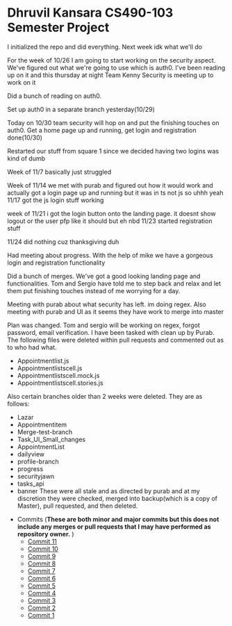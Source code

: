 
#                           Dhruvil Kansara CS490-103 Semester Project
I initialized the repo and did everything. Next week idk what we'll do

For the week of 10/26 I am going to start working on the security aspect. We've figured out what we're going to use
which is auth0. I've been reading up on it and this thursday at night Team Kenny Security is meeting up to work on it

Did a bunch of reading on auth0. 

Set up auth0 in a separate branch yesterday(10/29)

Today on 10/30 team security will hop on and put the finishing touches on auth0. Get a home page up and running, get login and registration done(10/30)

Restarted our stuff from square 1 since we decided having two logins was kind of dumb

Week of 11/7 basically just struggled

Week of 11/14 we met with purab and figured out how it would work and actually got a login page up and running but it was in ts not js so uhhh yeah
11/17 got the js login stuff working

week of 11/21 i got the login button onto the landing page. it doesnt show logout or the user pfp like it should but eh nbd
11/23 started registration stuff

11/24 did nothing cuz thanksgiving duh

Had meeting about progress. With the help of mike we have a gorgeous login and registration functionality

Did a bunch of merges. We've got a good looking landing page and functionalities. Tom and Sergio have told me to step back and relax and let them put finishing touches instead of me worrying for a day. 


Meeting with purab about what security has left. im doing regex. Also meeting with purab and UI as it seems they have work to merge into master

Plan was changed. Tom and sergio will be working on regex, forgot password, email verification. I have been tasked with clean up by Purab. The following files were deleted within pull requests and commented out as to who had what.
- Appointmentlist.js 
- Appointmentlistscell.js
- Appointmentlistscell.mock.js
- Appointmentlistscell.stories.js

Also certain branches older than 2 weeks were deleted. They are as follows: 
- Lazar 
- Appointmentitem
- Merge-test-branch
- Task_UI_Small_changes
- AppointmentList
- dailyview
- profile-branch
- progress
- securityjawn
- tasks_api
- banner
These were all stale and as directed by purab and at my discretion they were checked, merged into backup(which is a copy of Master), pull requested, and then deleted. 

* Commits (**These are both minor and major commits but this does not include any merges or pull requests that I may have performed as repository owner.** )
  * [Commit 11](https://github.com/dhruvilk/Road-To-Success/commit/3b8ab4c8b05e71178a37e1ef8fe21858fa452d8f)
  * [Commit 10](https://github.com/dhruvilk/Road-To-Success/commit/70793898f2fee75ef593e4ea79e1804d17326e58)
  * [Commit 9](https://github.com/dhruvilk/Road-To-Success/commit/c1abfa79f23a99def216e7414d95b316c215d019)
  * [Commit 8](https://github.com/dhruvilk/Road-To-Success/commit/ff6aa50224acbb4622ab6c20a124a6cfcd7c65bb)
  * [Commit 7](https://github.com/dhruvilk/Road-To-Success/commit/f4dfd82887df817605bc7bc55e7f246d945596a9)
  * [Commit 6](https://github.com/dhruvilk/Road-To-Success/commit/9c500aba76af0414f4d17bde5de46fb3f7944748)
  * [Commit 5](https://github.com/dhruvilk/Road-To-Success/commit/2769bd201465de0aee50d5b854687935978f0658)
  * [Commit 4](https://github.com/dhruvilk/Road-To-Success/commit/2d34846621a84562519c0e60bb2b8e45586c634a)
  * [Commit 3](https://github.com/dhruvilk/Road-To-Success/commit/baaf91f6fbe5831e01d14e480b5128d6924bc359)
  * [Commit 2](https://github.com/dhruvilk/Road-To-Success/commit/a87ee356f02013eef03841a8a88b051d93dea6a9)
  * [Commit 1](https://github.com/dhruvilk/Road-To-Success/commit/a02025bf9473eaedb6d3ea682513df5121ab91b3)


